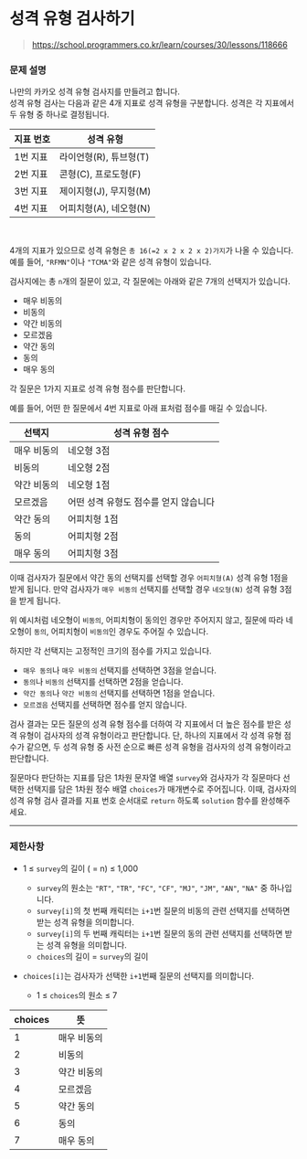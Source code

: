 # 성격 유형 검사하기

> https://school.programmers.co.kr/learn/courses/30/lessons/118666

### 문제 설명

나만의 카카오 성격 유형 검사지를 만들려고 합니다.  
성격 유형 검사는 다음과 같은 4개 지표로 성격 유형을 구분합니다. 성격은 각 지표에서 두 유형 중 하나로 결정됩니다.  

| 지표 번호 |       성격 유형      |
| ------- | ------------------ |
| 1번 지표  | 라이언형(R), 튜브형(T) |
| 2번 지표  | 콘형(C), 프로도형(F)  |
| 3번 지표  | 제이지형(J), 무지형(M) |
| 4번 지표  | 어피치형(A), 네오형(N) |

<br />

4개의 지표가 있으므로 성격 유형은 `총 16(=2 x 2 x 2 x 2)가지`가 나올 수 있습니다. 예를 들어, `"RFMN"`이나 `"TCMA"`와 같은 성격 유형이 있습니다.  

검사지에는 총 `n`개의 질문이 있고, 각 질문에는 아래와 같은 7개의 선택지가 있습니다.
- 매우 비동의
- 비동의
- 약간 비동의
- 모르겠음
- 약간 동의
- 동의
- 매우 동의

각 질문은 1가지 지표로 성격 유형 점수를 판단합니다.  

예를 들어, 어떤 한 질문에서 4번 지표로 아래 표처럼 점수를 매길 수 있습니다.  

|   선택지   |           성격 유형 점수          |
| -------- | ------------------------------ |
| 매우 비동의 | 네오형 3점                       |
| 비동의     | 네오형 2점                       |
| 약간 비동의 | 네오형 1점                       |
| 모르겠음   | 어떤 성격 유형도 점수를 얻지 않습니다   |
| 약간 동의  | 어피치형 1점                      |
| 동의      | 어피치형 2점                      |
| 매우 동의  | 어피치형 3점                      |

이때 검사자가 질문에서 약간 동의 선택지를 선택할 경우 `어피치형(A)` 성격 유형 1점을 받게 됩니다. 만약 검사자가 `매우 비동의` 선택지를 선택할 경우 `네오형(N)` 성격 유형 3점을 받게 됩니다.  

위 예시처럼 네오형이 `비동의`, 어피치형이 동의인 경우만 주어지지 않고, 질문에 따라 네오형이 `동의`, 어피치형이 `비동의`인 경우도 주어질 수 있습니다.  

하지만 각 선택지는 고정적인 크기의 점수를 가지고 있습니다.
- `매우 동의`나 `매우 비동의` 선택지를 선택하면 3점을 얻습니다.
- `동의`나 `비동의` 선택지를 선택하면 2점을 얻습니다.
- `약간 동의`나 `약간 비동의` 선택지를 선택하면 1점을 얻습니다.
- `모르겠음` 선택지를 선택하면 점수를 얻지 않습니다.

검사 결과는 모든 질문의 성격 유형 점수를 더하여 각 지표에서 더 높은 점수를 받은 성격 유형이 검사자의 성격 유형이라고 판단합니다. 단, 하나의 지표에서 각 성격 유형 점수가 같으면, 두 성격 유형 중 사전 순으로 빠른 성격 유형을 검사자의 성격 유형이라고 판단합니다.  

질문마다 판단하는 지표를 담은 1차원 문자열 배열 `survey`와 검사자가 각 질문마다 선택한 선택지를 담은 1차원 정수 배열 `choices`가 매개변수로 주어집니다. 이때, 검사자의 성격 유형 검사 결과를 지표 번호 순서대로 `return` 하도록 `solution` 함수를 완성해주세요.

---

### 제한사항

- 1 ≤ `survey`의 길이 ( = n) ≤ 1,000
  - `survey`의 원소는 `"RT"`, `"TR"`, `"FC"`, `"CF"`, `"MJ"`, `"JM"`, `"AN"`, `"NA"` 중 하나입니다.
  - `survey[i]`의 첫 번째 캐릭터는 `i+1`번 질문의 비동의 관련 선택지를 선택하면 받는 성격 유형을 의미합니다.
  - `survey[i]`의 두 번째 캐릭터는 `i+1`번 질문의 동의 관련 선택지를 선택하면 받는 성격 유형을 의미합니다.
  - `choices`의 길이 = `survey`의 길이

- `choices[i]`는 검사자가 선택한 `i+1`번째 질문의 선택지를 의미합니다.
  - 1 ≤ `choices`의 원소 ≤ 7
  
| choices |     뜻    |
| ------- | -------- |
|    1    | 매우 비동의 |
|    2    | 비동의     |
|    3    | 약간 비동의 |
|    4    | 모르겠음    |
|    5    | 약간 동의   |
|    6    | 동의       |
|    7    | 매우 동의   |